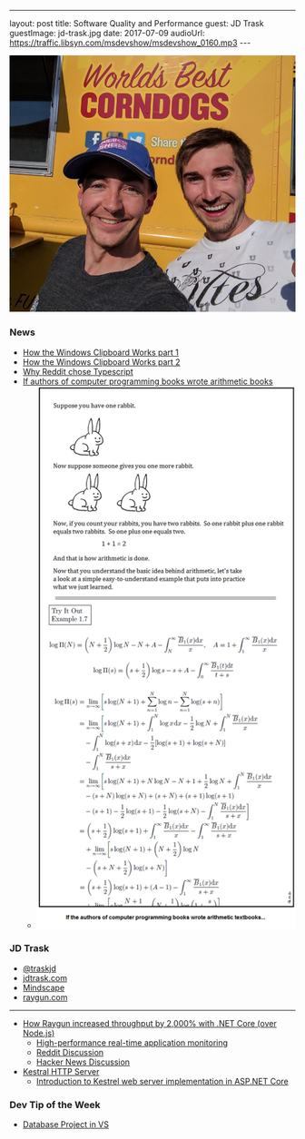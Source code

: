 ---
layout: post
title: Software Quality and Performance
guest:  JD Trask
guestImage:  jd-trask.jpg
date: 2017-07-09
audioUrl: https://traffic.libsyn.com/msdevshow/msdevshow_0160.mp3
--- 

![Danny Warren @dannydwarren half a minute ago via Twitter for Android @msdevshow @carlschweitzer I just met one of your fans in the wild! He recognized the hat! Y'all are making a difference! Keep it up!!!](msds-hat.jpg)

### News

 - [How the Windows Clipboard Works part 1](https://blogs.msdn.microsoft.com/ntdebugging/2012/03/16/how-the-clipboard-works-part-1)
 - [How the Windows Clipboard Works part 2](https://blogs.msdn.microsoft.com/ntdebugging/2012/03/29/how-the-clipboard-works-part-2)
 - [Why Reddit chose Typescript](https://redditblog.com/2017/06/30/why-we-chose-typescript)
 - [If authors of computer programming books wrote arithmetic books](http://i.imgur.com/FmBl0HS.png)
   - ![If authors of computer programming books wrote arithmetic books](math.png)

### JD Trask

 - [@traskjd](https://twitter.com/traskjd)
 - [jdtrask.com](http://jdtrask.com/)
 - [Mindscape](http://www.mindscapehq.com/)
 - [raygun.com](http://raygun.com)

--------------------------------------

 - [How Raygun increased throughput by 2,000% with .NET Core (over Node.js)](https://raygun.com/blog/increased-throughput-net-core/)
   - [High-performance real-time application monitoring](https://customers.microsoft.com/en-US/story/raygun)
   - [Reddit Discussion](https://www.reddit.com/r/programming/comments/5yag7h/raygun_increases_throughput_by_2000_percent_over/)
   - [Hacker News Discussion](https://news.ycombinator.com/item?id=14416867)
- [Kestral HTTP Server](https://github.com/aspnet/KestrelHttpServer)
   - [Introduction to Kestrel web server implementation in ASP.NET Core](https://docs.microsoft.com/en-us/aspnet/core/fundamentals/servers/kestrel) 

### Dev Tip of the Week

 - [Database Project in VS](https://weblogs.asp.net/gunnarpeipman/using-visual-studio-database-projects-in-real-life)